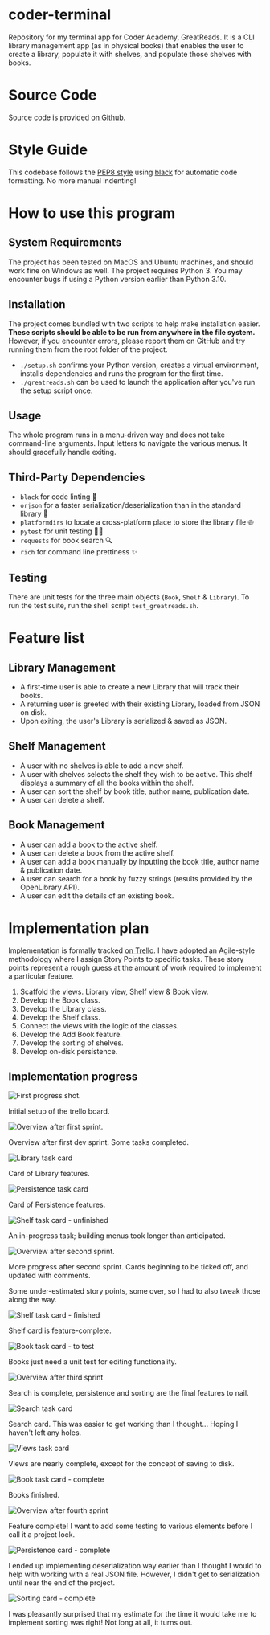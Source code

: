 # coder-terminal

Repository for my terminal app for Coder Academy, GreatReads. It is a CLI library management app (as in physical books) that enables the user to create a library, populate it with shelves, and populate those shelves with books.

# Source Code

Source code is provided [on Github](https://github.com/willr42/coder-terminal).

# Style Guide

This codebase follows the [PEP8 style](https://peps.python.org/pep-0008/) using [black](https://github.com/psf/black) for automatic code formatting. No more manual indenting!

# How to use this program

## System Requirements

The project has been tested on MacOS and Ubuntu machines, and should work fine on Windows as well. The project requires Python 3. You may encounter bugs if using a Python version earlier than Python 3.10.

## Installation

The project comes bundled with two scripts to help make installation easier. **These scripts should be able to be run from anywhere in the file system.** However, if you encounter errors, please report them on GitHub and try running them from the root folder of the project.

- `./setup.sh` confirms your Python version, creates a virtual environment, installs dependencies and runs the program for the first time.
- `./greatreads.sh` can be used to launch the application after you've run the setup script once.

## Usage

The whole program runs in a menu-driven way and does not take command-line arguments. Input letters to navigate the various menus. It should gracefully handle exiting.

## Third-Party Dependencies

- `black` for code linting 💅
- `orjson` for a faster serialization/deserialization than in the standard library 🚅
- `platformdirs` to locate a cross-platform place to store the library file 🌐
- `pytest` for unit testing 👨‍🔬
- `requests` for book search 🔍
- `rich` for command line prettiness ✨

## Testing

There are unit tests for the three main objects (`Book`, `Shelf` & `Library`). To run the test suite, run the shell script `test_greatreads.sh`.

# Feature list

## Library Management

- A first-time user is able to create a new Library that will track their books.
- A returning user is greeted with their existing Library, loaded from JSON on disk.
- Upon exiting, the user's Library is serialized & saved as JSON.

## Shelf Management

- A user with no shelves is able to add a new shelf.
- A user with shelves selects the shelf they wish to be active. This shelf displays a summary of all the books within the shelf.
- A user can sort the shelf by book title, author name, publication date.
- A user can delete a shelf.

## Book Management

- A user can add a book to the active shelf.
- A user can delete a book from the active shelf.
- A user can add a book manually by inputting the book title, author name & publication date.
- A user can search for a book by fuzzy strings (results provided by the OpenLibrary API).
- A user can edit the details of an existing book.

# Implementation plan

Implementation is formally tracked [on Trello](https://trello.com/b/8nrTX4Wp/greatreads). I have adopted an Agile-style methodology where I assign Story Points to specific tasks. These story points represent a rough guess at the amount of work required to implement a particular feature.

1. Scaffold the views. Library view, Shelf view & Book view.
2. Develop the Book class.
3. Develop the Library class.
4. Develop the Shelf class.
5. Connect the views with the logic of the classes.
6. Develop the Add Book feature.
7. Develop the sorting of shelves.
8. Develop on-disk persistence.

## Implementation progress

![First progress shot.](./docs/progress-00-overview.jpg)

Initial setup of the trello board.

![Overview after first sprint.](./docs/progress-01-overview.jpg)

Overview after first dev sprint. Some tasks completed.

![Library task card](./docs/progress-01-library.jpg)

Card of Library features.

![Persistence task card](./docs/progress-01-persistence.jpg)

Card of Persistence features.

![Shelf task card - unfinished](./docs/progress-02-shelves.jpg)

An in-progress task; building menus took longer than anticipated.

![Overview after second sprint.](./docs/progress-03-overview.jpg)

More progress after second sprint. Cards beginning to be ticked off, and updated with comments.

Some under-estimated story points, some over, so I had to also tweak those along the way.

![Shelf task card - finished](./docs/progress-03-shelves.jpg)

Shelf card is feature-complete.

![Book task card - to test](./docs/progress-03-books.jpg)

Books just need a unit test for editing functionality.

![Overview after third sprint](./docs/progress-04-overview.png)

Search is complete, persistence and sorting are the final features to nail.

![Search task card](./docs/progress-04-search.png)

Search card. This was easier to get working than I thought... Hoping I haven't left any holes.

![Views task card](./docs/progress-04-views.png)

Views are nearly complete, except for the concept of saving to disk.

![Book task card - complete](./docs/progress-04-books.png)

Books finished.

![Overview after fourth sprint](./docs/progress-05-overview.png)

Feature complete! I want to add some testing to various elements before I call it a project lock.

![Persistence card - complete](./docs/progress-05-persistence.png)

I ended up implementing deserialization way earlier than I thought I would to help with working with a real JSON file. However, I didn't get to serialization until near the end of the project.

![Sorting card - complete](./docs/progress-05-sorting.png)

I was pleasantly surprised that my estimate for the time it would take me to implement sorting was right! Not long at all, it turns out.
